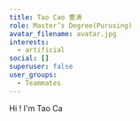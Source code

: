 ```yaml
---
title: Tao Cao 曹涛
role: Master’s Degree(Purusing)
avatar_filename: avatar.jpg
interests:
  - artificial
social: []
superuser: false
user_groups:
  - Teammates
---
```

H﻿i ! I'm Tao Ca